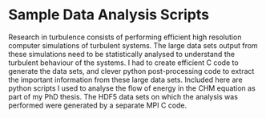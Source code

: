 # Sample Data Analysis Scripts

Research in turbulence consists of performing efficient high resolution computer simulations of turbulent systems. 
The large data sets output from these simulations need to be statistically analysed to understand the turbulent behaviour of the systems.
I had to create efficient C code to generate the data sets, and clever python post-processing code to extract the important information from these large data sets.
Included here are python scripts I used to analyse the flow of energy in the CHM equation as part of my PhD thesis. The HDF5 data sets on which the analysis was performed were generated by a separate MPI C code.

